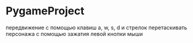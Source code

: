 # PygameProject
передвижение с помощью клавиш a, w, s, d и стрелок
перетаскивать персонажа с помощью зажатия левой кнопки мыши
